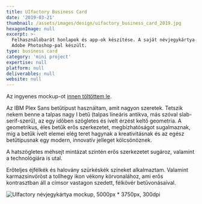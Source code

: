 ```yaml
---
title: UIfactory Business Card
date: '2019-03-21'
thumbnail: /assets/images/design/uifactory_business_card_2019.jpg
hexagonImage: null
excerpt: >-
  Felhasználóbarát honlapok és app-ok készítése. A saját névjegykártya-tervem.
  Adobe Photoshop-pal készült.
type: business card
category: 'mini project'
expertise: null
platform: null
deliverables: null
website: null
---
```


Az ingyenes mockup-ot [innen töltöttem le](https://www.mockupworld.co/free/floating-business-cards-mockup-2/).

Az IBM Plex Sans betűtípust használtam, amit nagyon szeretek. Tetszik nekem benne a talpas nagy I betű (talpas lineáris antikva, más szóval slab-serif-szerű), az egy időben szögletes és ívelt érzést keltő geometria. A geometrikus, éles betűk erős szerkezetet, megbízhatóságot sugalmaznak, míg a betűk ívelt elemei elég teret hagynak a kreativitásnak és az egész betűtípusnak egy modern, innovatív jelleget kölcsönöznek.

A hatszögletes méhsejt mintázat szintén erős szerkezetet sugároz, valamint a technológiára is utal.

Erőteljes éjfélkék és halovány szürkéskék színeket alkalmaztam. Valamint karmazsinvöröst a tollhegy ikon vékony körvonalához, ami erős kontrasztban áll a címsor vastagon szedett, félkövér betűvonásaival.

![UIfactory névjegykártya mockup, 5000px * 3750px, 300dpi](https://dl.dropboxusercontent.com/s/l12fp9621m3achn/uifactory_andras_gulacsi_business_card_2019_final.png)
